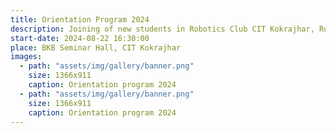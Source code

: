 ```yaml
---
title: Orientation Program 2024
description: Joining of new students in Robotics Club CIT Kokrajhar, Rules and regulations are informed to the students and interaction with co-ordinators took place
start-date: 2024-08-22 16:30:00
place: BKB Seminar Hall, CIT Kokrajhar
images:
  - path: "assets/img/gallery/banner.png"
    size: 1366x911
    caption: Orientation program 2024
  - path: "assets/img/gallery/banner.png"
    size: 1366x911
    caption: Orientation program 2024
---
```

